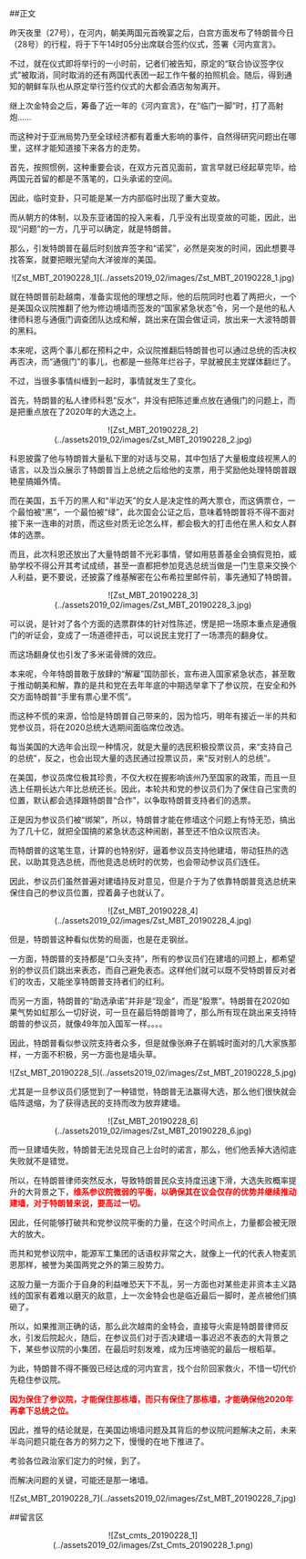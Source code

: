 ##正文

昨天夜里（27号），在河内，朝美两国元首晚宴之后，白宫方面发布了特朗普今日（28号）的行程，将于下午14时05分出席联合签约仪式，签署《河内宣言》。

不过，就在仪式即将举行的一小时前，记者们被告知，原定的“联合协议签字仪式”被取消，同时取消的还有两国代表团一起工作午餐的拍照机会。随后，得到通知的朝鲜车队也从原定举行签约仪式的大都会酒店匆匆离开。

继上次金特会之后，筹备了近一年的《河内宣言》，在“临门一脚”时，打了高射炮......


而这种对于亚洲局势乃至全球经济都有着重大影响的事件，自然得研究问题出在哪里，这样才能知道接下来各方的走势。

首先，按照惯例，这种重要会谈，在双方元首见面前，宣言早就已经起草完毕，给两国元首留的都是不落笔的，口头承诺的空间。

因此，临时变卦，只可能是某一方内部临时出现了重大变故。

而从朝方的体制，以及东亚诸国的投入来看，几乎没有出现变故的可能，因此，出现“问题”的一方，几乎可以确定，就是特朗普。

那么，引发特朗普在最后时刻放弃签字和“诺奖”，必然是突发的时间，因此想要寻找答案，就要把眼光望向大洋彼岸的美国。

 <div align="center">![Zst_MBT_20190228_1](../assets2019_02/images/Zst_MBT_20190228_1.jpg)</div>

就在特朗普前赴越南，准备实现他的理想之际，他的后院同时也着了两把火，一个是美国众议院推翻了他为修边境墙而签发的“国家紧急状态”令，另一个是他的私人律师科恩与通俄门调查团队达成和解，跳出来在国会做证词，放出来一大波特朗普的黑料。

本来呢，这两个事儿都在预料之中，众议院推翻后特朗普也可以通过总统的否决权再否决，而“通俄门”的事儿，也都是一些陈年烂谷子，早就被民主党媒体翻烂了。

不过，当很多事情纠缠到一起时，事情就发生了变化。

首先，特朗普的私人律师科恩“反水”，并没有把陈述重点放在通俄门的问题上，而是把重点放在了2020年的大选之上。

 <div align="center">![Zst_MBT_20190228_2](../assets2019_02/images/Zst_MBT_20190228_2.jpg)</div>

科恩披露了他与特朗普大量私下里的对话与交易，其中包括了大量极度歧视黑人的语言，以及当众展示了特朗普当上总统之后给他的支票，用于奖励他处理特朗普跟艳星搞婚外情。

而在美国，五千万的黑人和“半边天”的女人是决定性的两大票仓，而这俩票仓，一个最怕被“黑”，一个最怕被“绿”，此次国会公证之后，意味着特朗普将不得不面对接下来一连串的对质，而这些对质无论怎么样，都会极大的打击他在黑人和女人群体的选票。

而且，此次科恩还放出了大量特朗普不光彩事情，譬如用慈善基金会搞假竞拍，威胁学校不得公开其考试成绩，甚至一直都把参加竞选总统当做是一门生意来交换个人利益，更不要说，还披露了维基解密在公布希拉里邮件前，事先通知了特朗普。

 <div align="center">![Zst_MBT_20190228_3](../assets2019_02/images/Zst_MBT_20190228_3.jpg)</div>

可以说，是针对了各个方面的选票群体的针对性陈述，愣是把一场原本重点是通俄门的听证会，变成了一场道德抨击，可以说民主党打了一场漂亮的翻身仗。


而这场翻身仗也引发了多米诺骨牌的效应。

本来呢，今年特朗普敢于放肆的“解雇”国防部长，宣布进入国家紧急状态，甚至敢于推动朝美和解，靠的是共和党在去年年底的中期选举拿下了参议院，在安全和外交方面特朗普“手里有票心里不慌”。

而这种不慌的来源，恰恰是特朗普自己带来的，因为恰巧，明年有接近一半的共和党参议员，将在2020总统大选期间面临席位改选。

每当美国的大选年会出现一种情况，就是大量的选民积极投票议员，来“支持自己的总统”，反之，也会出现大量的选民通过投票议员，来“反对别人的总统”。

在美国，参议员席位极其珍贵，不仅大权在握影响该州乃至国家的政策，而且一旦选上任期长达六年比总统还长。因此，本轮共和党的参议员们为了保住自己宝贵的位置，默认都会选择跟特朗普“合作”，以争取特朗普支持者们的选票。

正是因为参议员们被“绑架”，所以，特朗普才能在修墙这个问题上有恃无恐，搞出为了几十亿，就把全国搞的紧急状态这种闹剧，甚至还不怕众议院否决。

而特朗普的这笔生意，计算的也特别好，逼着参议员支持他建墙，带动狂热的选民，以助其竞选总统，而他竞选总统时的优势，也会带动参议员们连任。

因此，参议员们虽然普遍对建墙持反对意见，但是介于为了依靠特朗普竞选总统来保住自己的参议员位置，捏着鼻子也就认了。

 <div align="center">![Zst_MBT_20190228_4](../assets2019_02/images/Zst_MBT_20190228_4.jpg)</div>

但是，特朗普这种看似优势的局面，也是在走钢丝。

一方面，特朗普的支持都是“口头支持”，所有的参议员们在建墙的问题上，都希望别的参议员们跳出来表态，而自己避免表态。这样他们就可以既不受特朗普反对者们的攻击，又能坐享特朗普支持者们的红利。

而另一方面，特朗普的“助选承诺”并非是“现金”，而是“股票”。特朗普在2020如果气势如虹那么一切好说，可一旦在最后特朗普垮了，那么所有现在跳出来支持特朗普的参议员，就像49年加入国军一样。。。。

因此，特朗普看似参议院支持者众多，但是就像张麻子在鹅城时面对的几大家族那样，一方面不积极，另一方面也是墙头草。

 <div align="center">![Zst_MBT_20190228_5](../assets2019_02/images/Zst_MBT_20190228_5.jpg)</div>

尤其是一旦参议员们感觉到了一种错觉，特朗普无法赢得大选，那么他们很快就会临阵退缩，为了获得选民的支持而改为放弃建墙。

 <div align="center">![Zst_MBT_20190228_6](../assets2019_02/images/Zst_MBT_20190228_6.jpg)</div>

而一旦建墙失败，特朗普无法兑现自己上台时的诺言，那么，他们他丢掉大选彻底失败就不是错觉。

所以，在特朗普律师突然反水，导致特朗普民众支持度迅速下滑，大选失败概率提升的大背景之下，<font color="red">**维系参议院微弱的平衡，以确保其在议会仅存的优势并继续推动建墙，对于特朗普来说，要高过一切。**</font>

因此，任何能够打破共和党参议院平衡的力量，在这个时间点上，力量都会被无限大的放大。

而共和党参议院中，能源军工集团的话语权非常之大，就像上一代的代表人物麦凯恩那样，被誉为美国两党之外的第三股势力。

这股力量一方面介于自身的利益唯恐天下不乱，另一方面也对某些走非资本主义路线的国家有着难以磨灭的敌意，上一次金特会也是临近最后一脚时，差点被他们搞砸了。

所以，如果推测正确的话，那么此次越南的金特会，直接导火索是特朗普律师反水，引发后院起火，随后，在参议员们对于否决建墙一事迟迟不表态的大背景之下，某些参议院的小集团，在最后时刻发难，成为压垮骆驼的最后一根稻草。

为此，特朗普不得不撕毁已经达成的河内宣言，找个台阶回家救火，不惜一切代价先稳住参议院。

<font color="red">**因为保住了参议院，才能保住那栋墙，而只有保住了那栋墙，才能确保他2020年再拿下总统之位。**</font>

因此，推导的结论就是，在美国边境墙问题及其背后的参议院问题解决之前，未来半岛问题只能在各方的努力之下，慢慢的在地下推进了。

考验各位政治家们定力的时候，到了。

而解决问题的关键，可能还是那一堵墙。

 <div align="center">![Zst_MBT_20190228_7](../assets2019_02/images/Zst_MBT_20190228_7.jpg)</div>



##留言区
 <div align="center">![Zst_cmts_20190228_1](../assets2019_02/images/Zst_Cmts_20190228_1.png)</div>